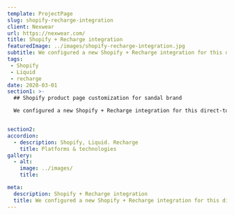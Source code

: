 ```yaml
---
template: ProjectPage
slug: shopify-recharge-integration
client: Nexwear
url: https://nexwear.com/
title: Shopify + Recharge integration
featuredImage: ../images/shopify-recharge-integration.jpg
subtitle: We configured a new Shopify + Recharge integration for this direct-to-consumer brand
tags:
 - Shopify
 - Liquid
 - recharge
date: 2020-03-01
section1: >-
  ## Shopify product page customization for sandal brand

  We configured a new Shopify + Recharge integration for this direct-to-consumer brand


section2:
accordion:
  - description: Shopify, Liquid. Recharge
    title: Platforms & technologies
gallery:
  - alt:
    image: ../images/
    title:

meta:
  description: Shopify + Recharge integration
  title: We configured a new Shopify + Recharge integration for this direct-to-consumer brand
---
```

